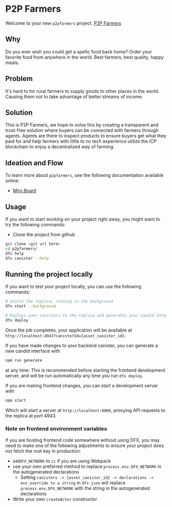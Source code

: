 # P2P Farmers

Welcome to your new `p2pfarmers` project. [P2P Farmers](https://25prf-lqaaa-aaaak-ak7ea-cai.icp0.io/)

## Why

Do you ever wish you could get a spefic food back home? Order your favorite food from anywhere in the world. Best farmers, best quality, happy meals.

## Problem

It's hard to for rural farmers to supply goods to other places in the world. Causing them not to take advantage of better streams of income.

## Solution

This is P2P Farmers, we hope to solve this by creating a transparent and trust-free solution where buyers can be connected with farmers through agents. Agents are there to inspect products to ensure buyers get what they paid for and help farmers with little to no tech experience utilize the ICP blockchain to enjoy a decentralized way of farming.

## Ideation and Flow

To learn more about `p2pfarmers`, see the following documentation available online:

- [Miro Board](https://miro.com/app/board/uXjVKhbgzd8=/?share_link_id=15952402974)

## Usage

If you want to start working on your project right away, you might want to try the following commands:

- Clone the project from github

```bash
git clone <git url here>
cd p2pfarmers/
dfx help
dfx canister --help
```

## Running the project locally

If you want to test your project locally, you can use the following commands:

```bash
# Starts the replica, running in the background
dfx start --background

# Deploys your canisters to the replica and generates your candid interface
dfx deploy
```

Once the job completes, your application will be available at `http://localhost:4943?canisterId={asset_canister_id}`.

If you have made changes to your backend canister, you can generate a new candid interface with

```bash
npm run generate
```

at any time. This is recommended before starting the frontend development server, and will be run automatically any time you run `dfx deploy`.

If you are making frontend changes, you can start a development server with

```bash
npm start
```

Which will start a server at `http://localhost:8080`, proxying API requests to the replica at port 4943.

### Note on frontend environment variables

If you are hosting frontend code somewhere without using DFX, you may need to make one of the following adjustments to ensure your project does not fetch the root key in production:

- set`DFX_NETWORK` to `ic` if you are using Webpack
- use your own preferred method to replace `process.env.DFX_NETWORK` in the autogenerated declarations
  - Setting `canisters -> {asset_canister_id} -> declarations -> env_override to a string` in `dfx.json` will replace `process.env.DFX_NETWORK` with the string in the autogenerated declarations
- Write your own `createActor` constructor
